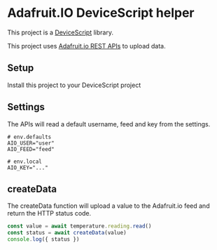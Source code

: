 # Adafruit.IO DeviceScript helper

This project is a [DeviceScript](https://microsoft.github.io/devicescript/) library.

This project uses [Adafruit.io REST APIs](https://io.adafruit.com/api/docs/#create-data)
to upload data.

## Setup

Install this project to your DeviceScript project

## Settings

The APIs will read a default username, feed and key from the settings.

```.env
# env.defaults
AIO_USER="user"
AIO_FEED="feed"
```

```.env
# env.local
AIO_KEY="..."
```

## createData

The createData function will upload a value to the Adafruit.io feed
and return the HTTP status code.

```ts
const value = await temperature.reading.read()
const status = await createData(value)
console.log({ status })
```
